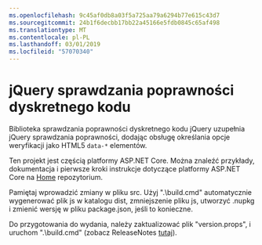 ```yaml
---
ms.openlocfilehash: 9c45af0db8a03f5a725aa79a6294b77e615c43d7
ms.sourcegitcommit: 24b1f6decbb17bb22a45166e5fdb0845c65af498
ms.translationtype: MT
ms.contentlocale: pl-PL
ms.lasthandoff: 03/01/2019
ms.locfileid: "57070340"
---
```

<a name="jquery-unobtrusive-validation"></a>jQuery sprawdzania poprawności dyskretnego kodu
=============================

Biblioteka sprawdzania poprawności dyskretnego kodu jQuery uzupełnia jQuery sprawdzania poprawności, dodając obsługę określania opcje weryfikacji jako HTML5 `data-*` elementów.

Ten projekt jest częścią platformy ASP.NET Core. Można znaleźć przykłady, dokumentacja i pierwsze kroki instrukcje dotyczące platformy ASP.NET Core na [Home](https://github.com/aspnet/home) repozytorium.

Pamiętaj wprowadzić zmiany w pliku src. Użyj ".\build.cmd" automatycznie wygenerować plik js w katalogu dist, zmniejszenie pliku js, utworzyć .nupkg i zmienić wersję w pliku package.json, jeśli to konieczne.

Do przygotowania do wydania, należy zaktualizować plik "version.props", i uruchom ".\build.cmd" (zobacz ReleaseNotes [tutaj](https://github.com/aspnet/jquery-validation-unobtrusive/wiki/Release-checklist)).